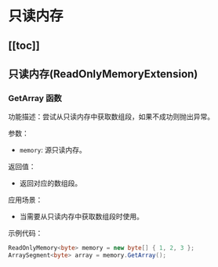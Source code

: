 # 只读内存

[[toc]]
---

## 只读内存(ReadOnlyMemoryExtension)

### GetArray 函数

功能描述：尝试从只读内存中获取数组段，如果不成功则抛出异常。

参数：

- `memory`: 源只读内存。

返回值：

- 返回对应的数组段。

应用场景：

- 当需要从只读内存中获取数组段时使用。

示例代码：

```csharp
ReadOnlyMemory<byte> memory = new byte[] { 1, 2, 3 };
ArraySegment<byte> array = memory.GetArray();
```
